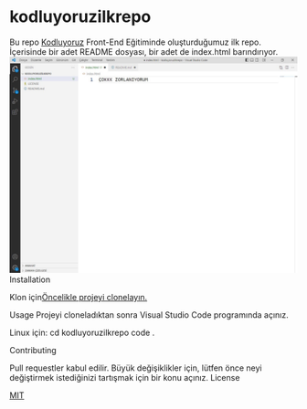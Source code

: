 # kodluyoruzilkrepo
Bu repo [Kodluyoruz](https://www.kodluyoruz.org/) Front-End Eğitiminde oluşturduğumuz ilk repo. İçerisinde bir adet README dosyası, bir adet de index.html barındırıyor.
![test](ekran.jpg)
Installation

Klon için[Öncelikle projeyi clonelayın.](https://github.com/karakalem54/kodluyoruzilkrepo.git)

Usage
Projeyi cloneladıktan sonra Visual Studio Code programında açınız.

Linux için:
cd kodluyoruzilkrepo
code .

Contributing

Pull requestler kabul edilir. Büyük değişiklikler için, lütfen önce neyi değiştirmek istediğinizi tartışmak için bir konu açınız.
License

[MIT](https://choosealicense.com/licenses/mit/)